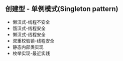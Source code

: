 ## 创建型 - 单例模式(Singleton pattern)
* 懒汉式-线程不安全
* 饿汉式-线程安全
* 懒汉式-线程安全
* 双重校验锁-线程安全
* 静态内部类实现
* 枚举实现-最近实践
